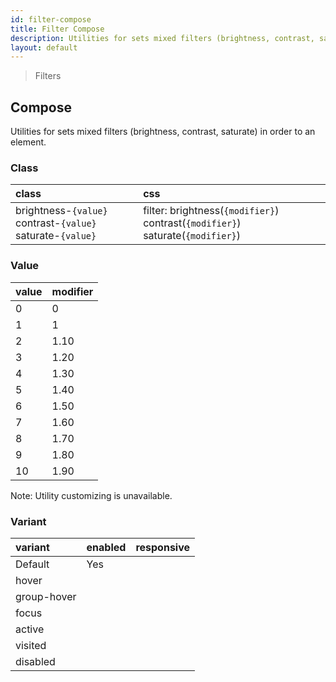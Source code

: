 ```yaml
---
id: filter-compose
title: Filter Compose
description: Utilities for sets mixed filters (brightness, contrast, saturate) in order to an element.
layout: default
---
```


> Filters

## Compose

Utilities for sets mixed filters (brightness, contrast, saturate) in order to an element.

### Class

| <span class="px-3 py-1 text-white bg-charcoal-100 rounded-full">class</span> | <span class="px-3 py-1 text-white bg-charcoal-100 rounded-full">css</span> |
|:--|:--|
| brightness-`{value}` contrast-`{value}` saturate-`{value}` | filter: brightness(`{modifier}`) contrast(`{modifier}`) saturate(`{modifier}`) |

### Value

| <span class="px-3 py-1 text-white bg-charcoal-100 rounded-full">value</span> | <span class="px-3 py-1 text-white bg-charcoal-100 rounded-full">modifier</span> |
|:--|:--|
| 0 | 0 |
| 1 | 1 |
| 2 | 1.10 |
| 3 | 1.20 |
| 4 | 1.30 |
| 5 | 1.40 |
| 6 | 1.50 |
| 7 | 1.60 |
| 8 | 1.70 |
| 9 | 1.80 |
| 10 | 1.90 |

<y class="mx-4 my-4 p-3 border-l-8 border-gray-600 text-sm text-gray-600 bg-gray-200">
  <span class="pr-1 font-semibold">
    Note:
  </span>
  Utility customizing is unavailable.
</y>

### Variant

| <span class="px-3 py-1 text-white bg-charcoal-100 rounded-full">variant</span> | <span class="px-3 py-1 text-white bg-charcoal-100 rounded-full">enabled</span> | <span class="px-3 py-1 text-white bg-charcoal-100 rounded-full">responsive</span> |
|:--|:--|:--|
| Default | Yes | |
| hover| | |
| group-hover | | |
| focus | | |
| active | | |
| visited | | |
| disabled | | |